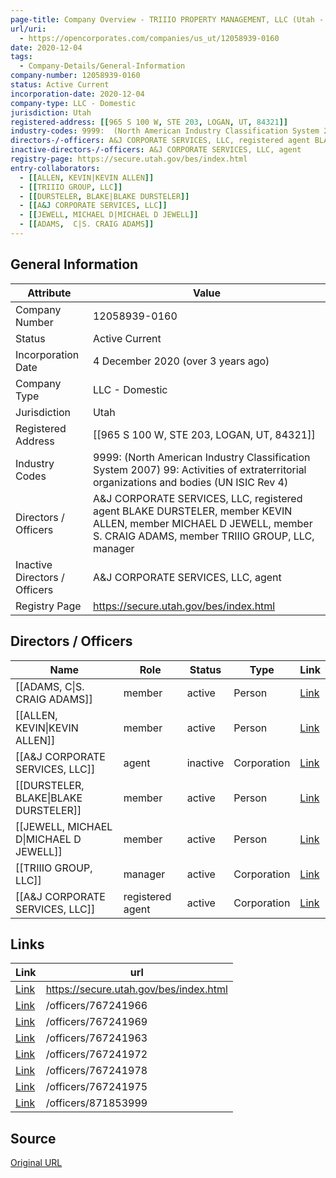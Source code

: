 ```yaml
---
page-title: Company Overview - TRIIIO PROPERTY MANAGEMENT, LLC (Utah - 12058939-0160)
url/uri:
  - https://opencorporates.com/companies/us_ut/12058939-0160
date: 2020-12-04
tags:
  - Company-Details/General-Information
company-number: 12058939-0160
status: Active Current
incorporation-date: 2020-12-04
company-type: LLC - Domestic
jurisdiction: Utah
registered-address: [[965 S 100 W, STE 203, LOGAN, UT, 84321]]
industry-codes: 9999:  (North American Industry Classification System 2007) 99: Activities of extraterritorial organizations and bodies (UN ISIC Rev 4)
directors-/-officers: A&J CORPORATE SERVICES, LLC, registered agent BLAKE DURSTELER, member KEVIN ALLEN, member MICHAEL D JEWELL, member S. CRAIG ADAMS, member TRIIIO GROUP, LLC, manager
inactive-directors-/-officers: A&J CORPORATE SERVICES, LLC, agent
registry-page: https://secure.utah.gov/bes/index.html
entry-collaborators:
  - [[ALLEN, KEVIN|KEVIN ALLEN]]
  - [[TRIIIO GROUP, LLC]]
  - [[DURSTELER, BLAKE|BLAKE DURSTELER]]
  - [[A&J CORPORATE SERVICES, LLC]]
  - [[JEWELL, MICHAEL D|MICHAEL D JEWELL]]
  - [[ADAMS,  C|S. CRAIG ADAMS]]
---
```


## General Information
| Attribute          | Value                                       |
|--------------------|---------------------------------------------|
| Company Number     | 12058939-0160                               |
| Status             | Active Current                              |
| Incorporation Date | 4 December 2020 (over 3 years ago)          |
| Company Type       | LLC - Domestic                              |
| Jurisdiction       | Utah                                        |
| Registered Address | [[965 S 100 W, STE 203, LOGAN, UT, 84321]]  |
| Industry Codes     | 9999:  (North American Industry Classification System 2007) 99: Activities of extraterritorial organizations and bodies (UN ISIC Rev 4) |
| Directors / Officers | A&J CORPORATE SERVICES, LLC, registered agent BLAKE DURSTELER, member KEVIN ALLEN, member MICHAEL D JEWELL, member S. CRAIG ADAMS, member TRIIIO GROUP, LLC, manager |
| Inactive Directors / Officers | A&J CORPORATE SERVICES, LLC, agent          |
| Registry Page      | https://secure.utah.gov/bes/index.html      |

## Directors / Officers
| Name                 | Role            | Status     | Type        | Link |
|----------------------|-----------------|------------|-------------|------|
| [[ADAMS,  C\|S. CRAIG ADAMS]] | member          | active     | Person      | [Link](https://opencorporates.com/officers/767241963) |
| [[ALLEN, KEVIN\|KEVIN ALLEN]] | member          | active     | Person      | [Link](https://opencorporates.com/officers/767241966) |
| [[A&J CORPORATE SERVICES, LLC]] | agent           | inactive   | Corporation | [Link](https://opencorporates.com/officers/767241969) |
| [[DURSTELER, BLAKE\|BLAKE DURSTELER]] | member          | active     | Person      | [Link](https://opencorporates.com/officers/767241972) |
| [[JEWELL, MICHAEL D\|MICHAEL D JEWELL]] | member          | active     | Person      | [Link](https://opencorporates.com/officers/767241975) |
| [[TRIIIO GROUP, LLC]] | manager         | active     | Corporation | [Link](https://opencorporates.com/officers/767241978) |
| [[A&J CORPORATE SERVICES, LLC]] | registered agent | active     | Corporation | [Link](https://opencorporates.com/officers/871853999) |

## Links
| Link   | url                            
|--------|--------------------------------|
| [Link](https://secure.utah.gov/bes/index.html) |https://secure.utah.gov/bes/index.html|
| [Link](/officers/767241966) |/officers/767241966           |
| [Link](/officers/767241969) |/officers/767241969           |
| [Link](/officers/767241963) |/officers/767241963           |
| [Link](/officers/767241972) |/officers/767241972           |
| [Link](/officers/767241978) |/officers/767241978           |
| [Link](/officers/767241975) |/officers/767241975           |
| [Link](/officers/871853999) |/officers/871853999           |

## Source
[Original URL](https://opencorporates.com/companies/us_ut/12058939-0160)
